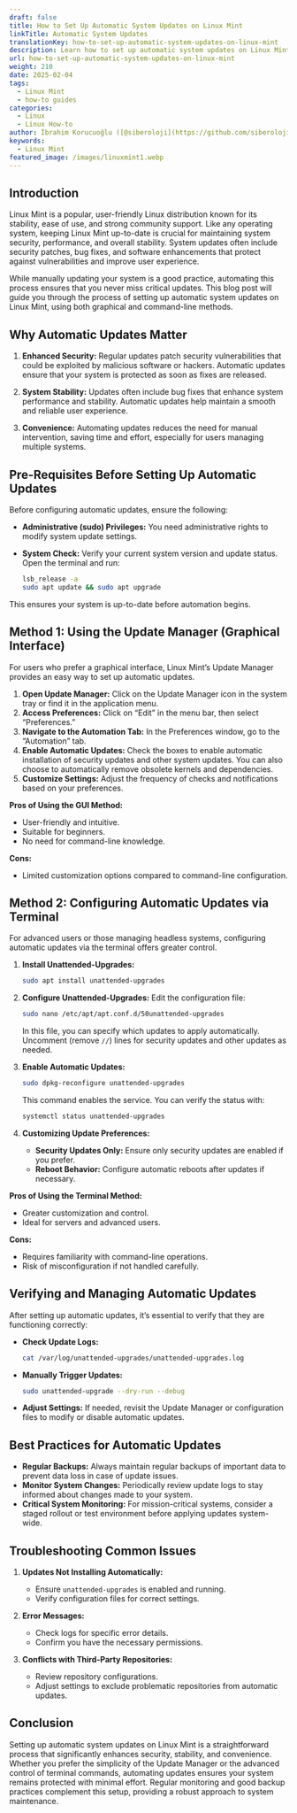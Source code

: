 ```yaml
---
draft: false
title: How to Set Up Automatic System Updates on Linux Mint
linkTitle: Automatic System Updates
translationKey: how-to-set-up-automatic-system-updates-on-linux-mint
description: Learn how to set up automatic system updates on Linux Mint to keep your system secure, stable, and up-to-date.
url: how-to-set-up-automatic-system-updates-on-linux-mint
weight: 210
date: 2025-02-04
tags:
  - Linux Mint
  - how-to guides
categories:
  - Linux
  - Linux How-to
author: İbrahim Korucuoğlu ([@siberoloji](https://github.com/siberoloji))
keywords:
  - Linux Mint
featured_image: /images/linuxmint1.webp
---
```

## **Introduction**

Linux Mint is a popular, user-friendly Linux distribution known for its stability, ease of use, and strong community support. Like any operating system, keeping Linux Mint up-to-date is crucial for maintaining system security, performance, and overall stability. System updates often include security patches, bug fixes, and software enhancements that protect against vulnerabilities and improve user experience.

While manually updating your system is a good practice, automating this process ensures that you never miss critical updates. This blog post will guide you through the process of setting up automatic system updates on Linux Mint, using both graphical and command-line methods.

## **Why Automatic Updates Matter**

1. **Enhanced Security:** Regular updates patch security vulnerabilities that could be exploited by malicious software or hackers. Automatic updates ensure that your system is protected as soon as fixes are released.

2. **System Stability:** Updates often include bug fixes that enhance system performance and stability. Automatic updates help maintain a smooth and reliable user experience.

3. **Convenience:** Automating updates reduces the need for manual intervention, saving time and effort, especially for users managing multiple systems.

## **Pre-Requisites Before Setting Up Automatic Updates**

Before configuring automatic updates, ensure the following:

- **Administrative (sudo) Privileges:** You need administrative rights to modify system update settings.
- **System Check:** Verify your current system version and update status. Open the terminal and run:

  ```bash
  lsb_release -a
  sudo apt update && sudo apt upgrade
  ```

This ensures your system is up-to-date before automation begins.

## **Method 1: Using the Update Manager (Graphical Interface)**

For users who prefer a graphical interface, Linux Mint’s Update Manager provides an easy way to set up automatic updates.

1. **Open Update Manager:** Click on the Update Manager icon in the system tray or find it in the application menu.
2. **Access Preferences:** Click on “Edit” in the menu bar, then select “Preferences.”
3. **Navigate to the Automation Tab:** In the Preferences window, go to the “Automation” tab.
4. **Enable Automatic Updates:** Check the boxes to enable automatic installation of security updates and other system updates. You can also choose to automatically remove obsolete kernels and dependencies.
5. **Customize Settings:** Adjust the frequency of checks and notifications based on your preferences.

**Pros of Using the GUI Method:**

- User-friendly and intuitive.
- Suitable for beginners.
- No need for command-line knowledge.

**Cons:**

- Limited customization options compared to command-line configuration.

## **Method 2: Configuring Automatic Updates via Terminal**

For advanced users or those managing headless systems, configuring automatic updates via the terminal offers greater control.

1. **Install Unattended-Upgrades:**

   ```bash
   sudo apt install unattended-upgrades
   ```

2. **Configure Unattended-Upgrades:** Edit the configuration file:

   ```bash
   sudo nano /etc/apt/apt.conf.d/50unattended-upgrades
   ```

   In this file, you can specify which updates to apply automatically. Uncomment (remove `//`) lines for security updates and other updates as needed.

3. **Enable Automatic Updates:**

   ```bash
   sudo dpkg-reconfigure unattended-upgrades
   ```

   This command enables the service. You can verify the status with:

   ```bash
   systemctl status unattended-upgrades
   ```

4. **Customizing Update Preferences:**

   - **Security Updates Only:** Ensure only security updates are enabled if you prefer.
   - **Reboot Behavior:** Configure automatic reboots after updates if necessary.

**Pros of Using the Terminal Method:**

- Greater customization and control.
- Ideal for servers and advanced users.

**Cons:**

- Requires familiarity with command-line operations.
- Risk of misconfiguration if not handled carefully.

## **Verifying and Managing Automatic Updates**

After setting up automatic updates, it’s essential to verify that they are functioning correctly:

- **Check Update Logs:**

  ```bash
  cat /var/log/unattended-upgrades/unattended-upgrades.log
  ```

- **Manually Trigger Updates:**

  ```bash
  sudo unattended-upgrade --dry-run --debug
  ```

- **Adjust Settings:** If needed, revisit the Update Manager or configuration files to modify or disable automatic updates.

## **Best Practices for Automatic Updates**

- **Regular Backups:** Always maintain regular backups of important data to prevent data loss in case of update issues.
- **Monitor System Changes:** Periodically review update logs to stay informed about changes made to your system.
- **Critical System Monitoring:** For mission-critical systems, consider a staged rollout or test environment before applying updates system-wide.

## **Troubleshooting Common Issues**

1. **Updates Not Installing Automatically:**

   - Ensure `unattended-upgrades` is enabled and running.
   - Verify configuration files for correct settings.

2. **Error Messages:**

   - Check logs for specific error details.
   - Confirm you have the necessary permissions.

3. **Conflicts with Third-Party Repositories:**

   - Review repository configurations.
   - Adjust settings to exclude problematic repositories from automatic updates.

## **Conclusion**

Setting up automatic system updates on Linux Mint is a straightforward process that significantly enhances security, stability, and convenience. Whether you prefer the simplicity of the Update Manager or the advanced control of terminal commands, automating updates ensures your system remains protected with minimal effort. Regular monitoring and good backup practices complement this setup, providing a robust approach to system maintenance.
